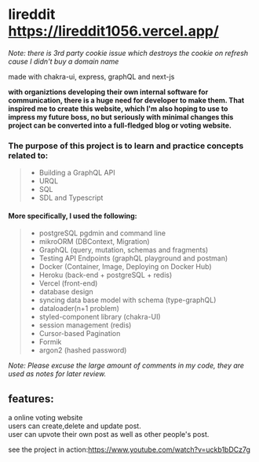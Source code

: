 # lireddit https://lireddit1056.vercel.app/ 

_Note: there is 3rd party cookie issue which destroys the cookie on refresh cause I didn't buy a domain name_

made with chakra-ui, express, graphQL and next-js

**with organiztions developing their own internal software for communication, there is a huge need for developer to make them. That inspired me to create this website, which I'm also hoping to use to impress my future boss, no but seriously with minimal changes this project can be converted into a full-fledged blog or voting website.** 

### The purpose of this project is to learn and practice concepts related to:<br />
> * Building a GraphQL API
> * URQL
> * SQL
> * SDL and Typescript

#### More specifically, I used the following:
> * postgreSQL pgdmin and command line
> * mikroORM (DBContext, Migration)
> * GraphQL (query, mutation, schemas and fragments)
> * Testing API Endpoints (graphQL playground and postman)
> * Docker (Container, Image, Deploying on Docker Hub)
> * Heroku (back-end + postgreSQL + redis)
> * Vercel (front-end) 
> * database design 
> * syncing data base model with schema (type-graphQL)
> * dataloader(n+1 problem)
> * styled-component library (chakra-UI)  
> * session management (redis)
> * Cursor-based Pagination
> * Formik
> * argon2 (hashed password)

_Note: Please excuse the large amount of comments in my code, they are used as notes for later review._

## features: <br />
a online voting website </br>
users can create,delete and update post. </br>
user can upvote their own post as well as other people's post. </br>

see the project in action:https://www.youtube.com/watch?v=uckb1bDCz7g
